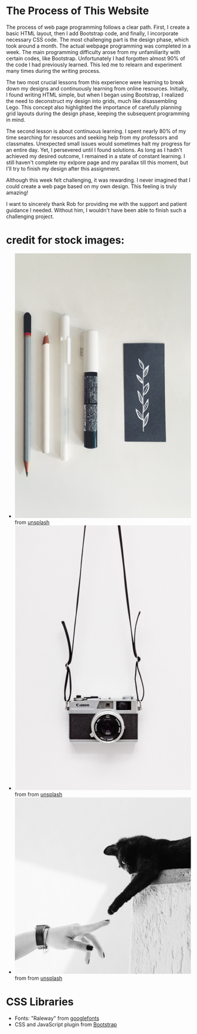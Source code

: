 # The Process of This Website

The process of web page programming follows a clear path. First, I create a basic HTML layout, then I add Bootstrap code, and finally, I incorporate necessary CSS code. The most challenging part is the design phase, which took around a month. The actual webpage programming was completed in a week. The main programming difficulty arose from my unfamiliarity with certain codes, like Bootstrap. Unfortunately I had forgotten almost 90% of the code I had previously learned. This led me to relearn and experiment many times during the writing process. 

The two most crucial lessons from this experience were learning to break down my designs and continuously learning from online resources. Initially, I found writing HTML simple, but when I began using Bootstrap, I realized the need to deconstruct my design into grids, much like disassembling Lego. This concept also highlighted the importance of carefully planning grid layouts during the design phase, keeping the subsequent programming in mind.

The second lesson is about continuous learning. I spent nearly 80% of my time searching for resources and seeking help from my professors and classmates. Unexpected small issues would sometimes halt my progress for an entire day. Yet, I persevered until I found solutions. As long as I hadn't achieved my desired outcome, I remained in a state of constant learning. I still haven't complete my exlpore page and my parallax till this moment, but I'll try to finish my design after this assignment.

Although this week felt challenging, it was rewarding. I never imagined that I could create a web page based on my own design. This feeling is truly amazing! 

I want to sincerely thank Rob for providing me with the support and patient guidance I needed. Without him, I wouldn't have been able to finish such a challenging project.


# credit for stock images:
- ![penciles](images/design-medium-480_x_720.png) from [unsplash](https://unsplash.com/photos/viE17T0wtac)
- ![camera](images/camera-480_x_720.png) from from [unsplash](https://unsplash.com/photos/_T4w3JDm6ug) 
- ![contact](images/contact-480_x_480.png) from from [unsplash](https://unsplash.com/photos/N_G2Sqdy9QY) 

# CSS Libraries
- Fonts: "Raleway" from [googlefonts](https://www.https://fonts.google.com/)
- CSS and JavaScript plugin from [Bootstrap](https://getbootstrap.com/)
